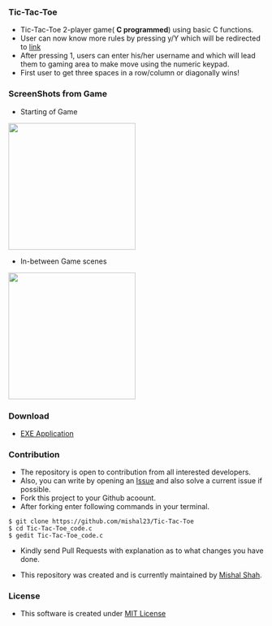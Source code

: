 ### Tic-Tac-Toe
- Tic-Tac-Toe 2-player game( **C programmed**) using basic C functions.
- User can now know more rules by pressing y/Y which will be redirected to [link](http://www.wikihow.com/Play-Tic-Tac-Toe)
- After pressing 1, users can enter his/her username and which will lead them to gaming area to make move using the numeric keypad.
- First user to get three spaces in a row/column or diagonally wins!

### ScreenShots from Game
- Starting of Game
<img src="https://github.com/mishal23/Tic-Tac-Toe/blob/master/images/start.png" width="250" height="250" />

- In-between Game scenes
<img src="https://github.com/mishal23/Tic-Tac-Toe/blob/master/images/in%20between.png" width="250" height="250" />

### Download
- [EXE Application](https://drive.google.com/open?id=0B0NP6taS3z-yY3EydzNPcU1OQnc)

### Contribution
- The repository is open to contribution from all interested developers. 
- Also, you can write by opening an [Issue](https://github.com/mishal23/Tic-Tac-Toe/issues) and also solve a current issue if possible.
- Fork this project to your Github acoount.
- After forking enter following commands in your terminal.
```
$ git clone https://github.com/mishal23/Tic-Tac-Toe
$ cd Tic-Tac-Toe_code.c
$ gedit Tic-Tac-Toe_code.c
```
- Kindly send Pull Requests with explanation as to what changes you have done.

- This repository was created and is currently maintained by [Mishal Shah](https://github.com/mishal23).

### License
- This software is created under [MIT License](https://github.com/mishal23/Tic-Tac-Toe/blob/master/LICENSE)
